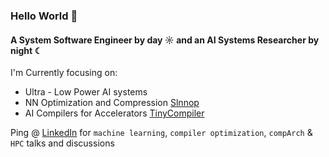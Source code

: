 ### Hello World 👋 

#### A System Software Engineer by day ☼ and an AI Systems Researcher by night ☾

I'm Currently focusing on:
  - Ultra - Low Power AI systems
  - NN Optimization and Compression [Slnnop](https://github.com/sandlogic/nn-optimiser)
  - AI Compilers for Accelerators [TinyCompiler](https://github.com/VimalWill/TinyCompiler.git)

Ping @ [LinkedIn](https://www.linkedin.com/in/vimal-william-6b24b0165/) for ``machine learning``, ``compiler optimization``, ``compArch`` & ``HPC`` talks and discussions <br>
  
